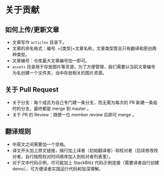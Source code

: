 # 关于贡献

## 如何上传/更新文章
* 文章写作 `articles` 目录下。
* 文章的命名格式：编号. +[类型]+文章名称，文章类型暂且只有翻译和原创两种类型。
* 文章编号：仓库最大文章编号加一即可。
*  `assets` 目录用于存放图片等资源，为了方便管理，我们需要以当前文章编号为名创建一个文件夹，当中存放相关的图片资源。

## 关于 Pull Request
* 关于分支：每个成员为自己专门建一条分支，而无需为每次的 PR 新建一条临时的分支，最终都是 merge 到 master 。
* 关于 PR 的 Review：随便一位 member review 后即可 merge 。

## 翻译规则
* 中英文之间需要加一个空格。
* 译文开头加上原文链接，隔行加上译者（初始翻译者）和校对者（后续修改校对者，自行按照校对时间顺序加入到校对者列表里）。
* 对于文中代码示例，尽可能加上 StackBlitz 代码示例连接（需要译者自行创建 demo），可方便读者实践运行代码和加深理解。